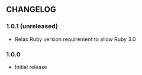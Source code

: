 ## CHANGELOG

### 1.0.1 (unreleased)

* Relax Ruby version requirement to allow Ruby 3.0

### 1.0.0

* Initial release

